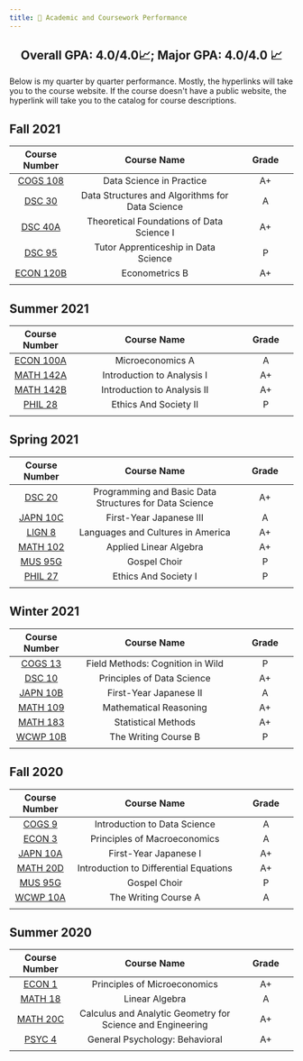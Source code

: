 ```yaml
---
title: 💯 Academic and Coursework Performance
---
```


<h2 align="center"> 
 Overall GPA: 4.0/4.0📈; Major GPA: 4.0/4.0 📈
</h2>

Below is my quarter by quarter performance. Mostly, the hyperlinks will take you to the course website. If the course doesn't have a public website, the hyperlink will take you to the catalog for course descriptions.

## Fall 2021

| Course Number      | Course Name | Grade     |
| :----:        |    :----:   |          :----: |
| [COGS 108](https://github.com/COGS108)      | Data Science in Practice      | A+   |
| [DSC 30](https://sites.google.com/ucsd.edu/dsc30fall21/)   | Data Structures and Algorithms for Data Science        | A     |
|[DSC 40A](https://dsc-courses.github.io/dsc40a-2021-fa/)|Theoretical Foundations of Data Science I|A+|
|[DSC 95](https://sites.google.com/ucsd.edu/dsc-95-fall-2021)|Tutor Apprenticeship in Data Science|P|
|[ECON 120B](https://catalog.ucsd.edu/courses/ECON.html)|Econometrics B|A+|
|<img width=200/>|<img width=800/>|<img width=200/>|

## Summer 2021

| Course Number      | Course Name | Grade     |
| :----:        |    :----:   |          :----: |
| [ECON 100A](https://catalog.ucsd.edu/courses/ECON.html)      | Microeconomics A     | A   |
| [MATH 142A](https://catalog.ucsd.edu/courses/MATH.html)   | 	Introduction to Analysis I       | A+     |
|[MATH 142B](https://catalog.ucsd.edu/courses/MATH.html)|Introduction to Analysis II|A+|
|[PHIL 28](https://catalog.ucsd.edu/courses/PHIL.html)|Ethics And Society II|P|
|<img width=200/>|<img width=800/>|<img width=200/>|

## Spring 2021

| Course Number      | Course Name | Grade     |
| :----:        |    :----:   |          :----: |
| [DSC 20](https://sites.google.com/ucsd.edu/dsc20spring2021/)      | Programming and Basic Data Structures for Data Science    | A+   |
| [JAPN 10C](https://catalog.ucsd.edu/courses/JAPN.html)   | 	First-Year Japanese III      | A     |
|[LIGN 8](https://catalog.ucsd.edu/courses/LING.html)| Languages and Cultures in America|A+|
|[MATH 102](http://www.math.ucsd.edu/~jeggers/Archive/2021Spring/Math102/index.html)|Applied Linear Algebra|A+|
|[MUS 95G](https://catalog.ucsd.edu/courses/MUS.html)|Gospel Choir|P|
|[PHIL 27](https://catalog.ucsd.edu/courses/PHIL.html)|Ethics And Society I|P|
|<img width=200/>|<img width=800/>|<img width=200/>|

## Winter 2021

| Course Number      | Course Name | Grade     |
| :----:        |    :----:   |          :----: |
| [COGS 13](https://catalog.ucsd.edu/courses/COGS.html)      | 	Field Methods: Cognition in Wild     | P   |
| [DSC 10](https://dsc10.com/)   | 	Principles of Data Science       | A+     |
|[JAPN 10B](https://catalog.ucsd.edu/courses/JAPN.html)|First-Year Japanese II|A|
|[MATH 109](https://catalog.ucsd.edu/courses/MATH.html)|Mathematical Reasoning|A+|
|[MATH 183](https://catalog.ucsd.edu/courses/MATH.html)|Statistical Methods|A+|
|[WCWP 10B](https://warren.ucsd.edu/warren-writing/wcwp-10b.html)|The Writing Course B|P|
|<img width=200/>|<img width=800/>|<img width=200/>|

## Fall 2020

| Course Number      | Course Name | Grade     |
| :----:        |    :----:   |          :----: |
| [COGS 9](https://catalog.ucsd.edu/courses/COGS.html)      | 	Introduction to Data Science     | A   |
| [ECON 3](https://catalog.ucsd.edu/courses/ECON.html)   | 	Principles of Macroeconomics       | A     |
|[JAPN 10A](https://catalog.ucsd.edu/courses/JAPN.html)|First-Year Japanese I|A+|
|[MATH 20D](https://www.math.ucsd.edu/~yuz018/2020fall/20da00.html)|Introduction to Differential Equations|A+|
|[MUS 95G](https://catalog.ucsd.edu/courses/MUS.html)|Gospel Choir|P|
|[WCWP 10A](https://warren.ucsd.edu/warren-writing/wcwp-10a.html)|The Writing Course A|A|
|<img width=200/>|<img width=800/>|<img width=200/>|

## Summer 2020

| Course Number      | Course Name | Grade     |
| :----:        |    :----:   |          :----: |
| [ECON 1](https://catalog.ucsd.edu/courses/ECON.html)      | Principles of Microeconomics     | A+   |
| [MATH 18](https://sites.google.com/ucsd.edu/18s120/)   | 	Linear Algebra       | A    |
|[MATH 20C](https://catalog.ucsd.edu/courses/MATH.html)|Calculus and Analytic Geometry for Science and Engineering|A+|
|[PSYC 4](https://catalog.ucsd.edu/courses/PSYC.html)|General Psychology: Behavioral|A+|
|<img width=200/>|<img width=800/>|<img width=200/>|
